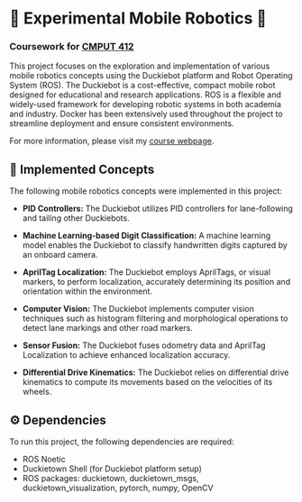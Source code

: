 # 🤖 Experimental Mobile Robotics 🦆
### Coursework for [CMPUT 412](https://apps.ualberta.ca/catalogue/course/cmput/412)
This project focuses on the exploration and implementation of various mobile robotics concepts using the Duckiebot platform and Robot Operating System (ROS). The Duckiebot is a cost-effective, compact mobile robot designed for educational and research applications. ROS is a flexible and widely-used framework for developing robotic systems in both academia and industry. Docker has been extensively used throughout the project to streamline deployment and ensure consistent environments.

For more information, please visit my [course webpage](https://sites.google.com/view/justinvalentine/home).

## 🧩 Implemented Concepts
The following mobile robotics concepts were implemented in this project:

- **PID Controllers:** The Duckiebot utilizes PID controllers for lane-following and tailing other Duckiebots.

- **Machine Learning-based Digit Classification:** A machine learning model enables the Duckiebot to classify handwritten digits captured by an onboard camera.

- **AprilTag Localization:** The Duckiebot employs AprilTags, or visual markers, to perform localization, accurately determining its position and orientation within the environment.

- **Computer Vision:** The Duckiebot implements computer vision techniques such as histogram filtering and morphological operations to detect lane markings and other road markers.

- **Sensor Fusion:** The Duckiebot fuses odometry data and AprilTag Localization to achieve enhanced localization accuracy.

- **Differential Drive Kinematics:** The Duckiebot relies on differential drive kinematics to compute its movements based on the velocities of its wheels.

## ⚙️ Dependencies
To run this project, the following dependencies are required:

- ROS Noetic
- Duckietown Shell (for Duckiebot platform setup)
- ROS packages: duckietown, duckietown_msgs, duckietown_visualization, pytorch, numpy, OpenCV